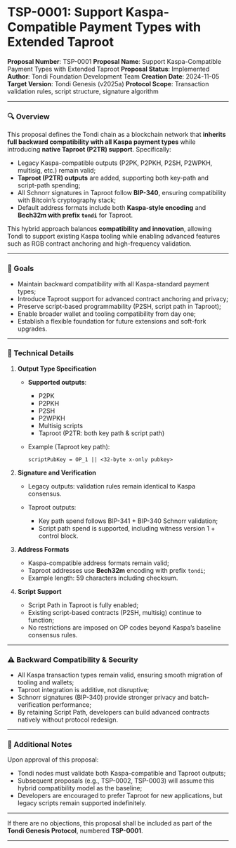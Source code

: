 # **TSP-0001**: Support Kaspa-Compatible Payment Types with Extended Taproot

**Proposal Number**: TSP-0001
**Proposal Name**: Support Kaspa-Compatible Payment Types with Extended Taproot
**Proposal Status**: Implemented
**Author**: Tondi Foundation Development Team
**Creation Date**: 2024-11-05
**Target Version**: Tondi Genesis (v2025a)
**Protocol Scope**: Transaction validation rules, script structure, signature algorithm

---

### 🔍 Overview

This proposal defines the Tondi chain as a blockchain network that **inherits full backward compatibility with all Kaspa payment types** while introducing **native Taproot (P2TR) support**. Specifically:

* Legacy Kaspa-compatible outputs (P2PK, P2PKH, P2SH, P2WPKH, multisig, etc.) remain valid;
* **Taproot (P2TR) outputs** are added, supporting both key-path and script-path spending;
* All Schnorr signatures in Taproot follow **BIP-340**, ensuring compatibility with Bitcoin’s cryptography stack;
* Default address formats include both **Kaspa-style encoding** and **Bech32m with prefix `tondi`** for Taproot.

This hybrid approach balances **compatibility and innovation**, allowing Tondi to support existing Kaspa tooling while enabling advanced features such as RGB contract anchoring and high-frequency validation.

---

### 🎯 Goals

* Maintain backward compatibility with all Kaspa-standard payment types;
* Introduce Taproot support for advanced contract anchoring and privacy;
* Preserve script-based programmability (P2SH, script path in Taproot);
* Enable broader wallet and tooling compatibility from day one;
* Establish a flexible foundation for future extensions and soft-fork upgrades.

---

### 🔧 Technical Details

1. **Output Type Specification**

   * **Supported outputs**:

     * P2PK
     * P2PKH
     * P2SH
     * P2WPKH
     * Multisig scripts
     * Taproot (P2TR: both key path & script path)
   * Example (Taproot key path):

     ```
     scriptPubKey = OP_1 || <32-byte x-only pubkey>
     ```

2. **Signature and Verification**

   * Legacy outputs: validation rules remain identical to Kaspa consensus.
   * Taproot outputs:

     * Key path spend follows BIP-341 + BIP-340 Schnorr validation;
     * Script path spend is supported, including witness version 1 + control block.

3. **Address Formats**

   * Kaspa-compatible address formats remain valid;
   * Taproot addresses use **Bech32m** encoding with prefix `tondi`;
   * Example length: 59 characters including checksum.

4. **Script Support**

   * Script Path in Taproot is fully enabled;
   * Existing script-based contracts (P2SH, multisig) continue to function;
   * No restrictions are imposed on OP codes beyond Kaspa’s baseline consensus rules.

---

### ⚠️ Backward Compatibility & Security

* All Kaspa transaction types remain valid, ensuring smooth migration of tooling and wallets;
* Taproot integration is additive, not disruptive;
* Schnorr signatures (BIP-340) provide stronger privacy and batch-verification performance;
* By retaining Script Path, developers can build advanced contracts natively without protocol redesign.

---

### 📝 Additional Notes

Upon approval of this proposal:

* Tondi nodes must validate both Kaspa-compatible and Taproot outputs;
* Subsequent proposals (e.g., TSP-0002, TSP-0003) will assume this hybrid compatibility model as the baseline;
* Developers are encouraged to prefer Taproot for new applications, but legacy scripts remain supported indefinitely.

---

If there are no objections, this proposal shall be included as part of the **Tondi Genesis Protocol**, numbered **TSP-0001**.

---